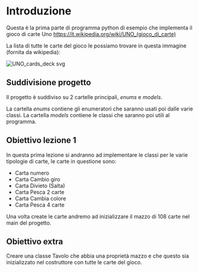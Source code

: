 # Introduzione

Questa è la prima parte di programma python di esempio che implementa il gioco di carte Uno https://it.wikipedia.org/wiki/UNO_(gioco_di_carte)

La lista di tutte le carte del gioco le possiamo trovare in questa immagine (fornita da wikipedia): 

![UNO_cards_deck svg](https://user-images.githubusercontent.com/40794836/199604045-9f9ba18b-ca7d-41e8-aaae-de979a169a0b.png)

## Suddivisione progetto

Il progetto è suddiviso su 2 cartelle principali, *enums* e *models*.

La cartella *enums* contiene gli enumeratori che saranno usati poi dalle varie classi.
La cartella *models* contiene le classi che saranno poi utili al programma.

## Obiettivo lezione 1

In questa prima lezione si andranno ad implementare le classi per le varie tipologie di carte, le carte in questione sono:

- Carta numero 
- Carta Cambio giro
- Carta Divieto (Salta)
- Carta Pesca 2 carte
- Carta Cambia colore
- Carta Pesca 4 carte

Una volta create le carte andremo ad inizializzare il mazzo di 108 carte nel main del progetto. 

## Obiettivo extra

Creare una classe Tavolo che abbia una proprietà mazzo e che questo sia inizializzato nel costruttore con tutte le carte del gioco.

